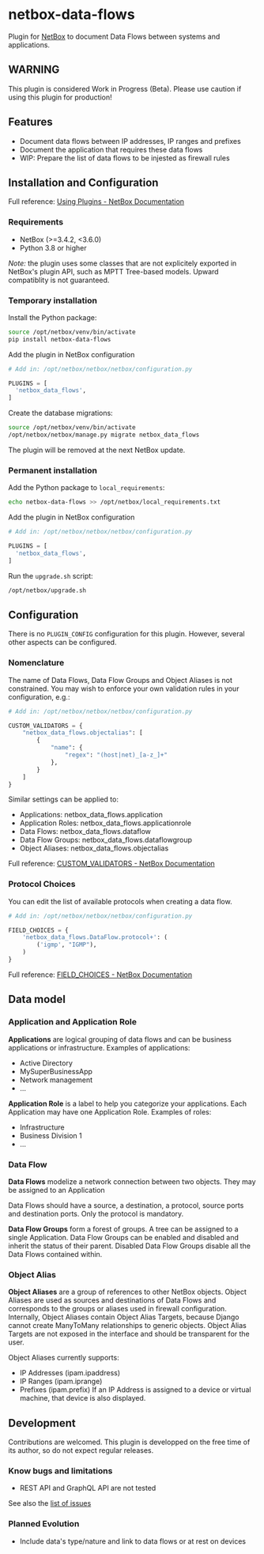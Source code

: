 # netbox-data-flows

Plugin for [NetBox](https://github.com/netbox-community/netbox) to document
Data Flows between systems and applications.

## WARNING

This plugin is considered Work in Progress (Beta).
Please use caution if using this plugin for production!

## Features

* Document data flows between IP addresses, IP ranges and prefixes
* Document the application that requires these data flows
* WIP: Prepare the list of data flows to be injested as firewall rules

## Installation and Configuration

Full reference: [Using Plugins - NetBox Documentation](https://docs.netbox.dev/en/stable/plugins/)

### Requirements

* NetBox (>=3.4.2, <3.6.0)
* Python 3.8 or higher

*Note:* the plugin uses some classes that are not explicitely exported in 
NetBox's plugin API, such as MPTT Tree-based models. Upward compatiblity is
not guaranteed.

### Temporary installation

Install the Python package:
```bash
source /opt/netbox/venv/bin/activate
pip install netbox-data-flows
```

Add the plugin in NetBox configuration
```python
# Add in: /opt/netbox/netbox/netbox/configuration.py

PLUGINS = [
  'netbox_data_flows',
]
```

Create the database migrations:
```bash
source /opt/netbox/venv/bin/activate
/opt/netbox/netbox/manage.py migrate netbox_data_flows
```

The plugin will be removed at the next NetBox update.

### Permanent installation

Add the Python package to `local_requirements`:
```bash
echo netbox-data-flows >> /opt/netbox/local_requirements.txt 
```

Add the plugin in NetBox configuration
```python
# Add in: /opt/netbox/netbox/netbox/configuration.py

PLUGINS = [
  'netbox_data_flows',
]
```

Run the `upgrade.sh` script:
```bash
/opt/netbox/upgrade.sh
```

## Configuration

There is no `PLUGIN_CONFIG` configuration for this plugin. However, several
other aspects can be configured.

### Nomenclature

The name of Data Flows, Data Flow Groups and Object Aliases is not
constrained. You may wish to enforce your own validation rules in your
configuration, e.g.:

```python
# Add in: /opt/netbox/netbox/netbox/configuration.py

CUSTOM_VALIDATORS = {
    "netbox_data_flows.objectalias": [
        {
            "name": {
                "regex": "(host|net)_[a-z_]+"
            },
        }
    ]
}
```

Similar settings can be applied to:
* Applications: netbox_data_flows.application
* Application Roles: netbox_data_flows.applicationrole
* Data Flows: netbox_data_flows.dataflow
* Data Flow Groups: netbox_data_flows.dataflowgroup
* Object Aliases: netbox_data_flows.objectalias

Full reference: [CUSTOM_VALIDATORS - NetBox Documentation](https://docs.netbox.dev/en/stable/configuration/data-validation/#custom_validators)

### Protocol Choices

You can edit the list of available protocols when creating a data flow.

```python
# Add in: /opt/netbox/netbox/netbox/configuration.py

FIELD_CHOICES = {
    'netbox_data_flows.DataFlow.protocol+': (
        ('igmp', "IGMP"),
    )
}
```

Full reference: [FIELD_CHOICES - NetBox Documentation](https://docs.netbox.dev/en/stable/configuration/data-validation/#field_choices)

## Data model

### Application and Application Role

**Applications** are logical grouping of data flows and can be business
applications or infrastructure. Examples of applications:
* Active Directory
* MySuperBusinessApp
* Network management
* ...
  
**Application Role** is a label to help you categorize your applications.
Each Application may have one Application Role.
Examples of roles:
* Infrastructure
* Business Division 1
* ...

### Data Flow

**Data Flows** modelize a network connection between two objects. They may be
assigned to an Application

Data Flows should have a source, a destination, a protocol, source ports and
destination ports. Only the protocol is mandatory. 

**Data Flow Groups** form a forest of groups. A tree can be assigned to a
single Application. Data Flow Groups can be enabled and disabled and inherit
the status of their parent. Disabled Data Flow Groups disable all the Data
Flows contained within.

### Object Alias

**Object Aliases** are a group of references to other NetBox objects. Object
Aliases are used as sources and destinations of Data Flows and corresponds to
the groups or aliases used in firewall configuration. Internally, Object
Aliases contain Object Alias Targets, because Django cannot create ManyToMany
relationships to generic objects. Object Alias Targets are not exposed in the
interface and should be transparent for the user.

Object Aliases currently supports:
* IP Addresses (ipam.ipaddress)
* IP Ranges (ipam.iprange)
* Prefixes (ipam.prefix)
If an IP Address is assigned to a device or virtual machine, that device is
also displayed.

## Development

Contributions are welcomed. This plugin is developped on the free time of its
author, so do not expect regular releases.

### Know bugs and limitations
* REST API and GraphQL API are not tested

See also the [list of issues](https://github.com/Alef-Burzmali/netbox-data-flows/issues)

###  Planned Evolution
* Include data's type/nature and link to data flows or at rest on devices

